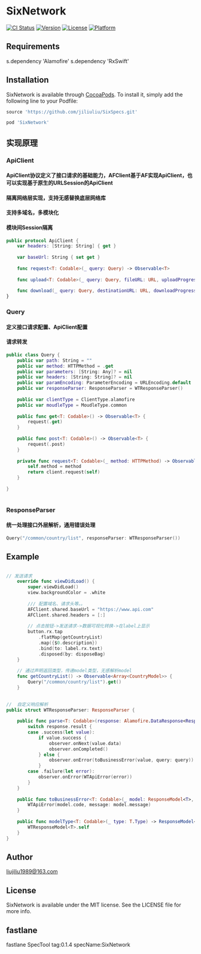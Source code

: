 # SixNetwork

[![CI Status](https://img.shields.io/travis/liujiliu1989@163.com/SixNetwork.svg?style=flat)](https://travis-ci.org/liujiliu1989@163.com/SixNetwork)
[![Version](https://img.shields.io/cocoapods/v/SixNetwork.svg?style=flat)](https://cocoapods.org/pods/SixNetwork)
[![License](https://img.shields.io/cocoapods/l/SixNetwork.svg?style=flat)](https://cocoapods.org/pods/SixNetwork)
[![Platform](https://img.shields.io/cocoapods/p/SixNetwork.svg?style=flat)](https://cocoapods.org/pods/SixNetwork)

## Requirements

  s.dependency 'Alamofire'
  s.dependency 'RxSwift'

## Installation

SixNetwork is available through [CocoaPods](https://cocoapods.org). To install
it, simply add the following line to your Podfile:

```ruby
source 'https://github.com/jiliuliu/SixSpecs.git'

pod 'SixNetwork'
```

## 实现原理

### ApiClient
#### ApiClient协议定义了接口请求的基础能力，AFClient基于AF实现ApiClient，也可以实现基于原生的URLSession的ApiClient
#### 隔离网络层实现，支持无感替换底层网络库
#### 支持多域名，多模块化
#### 模块间Session隔离

```swift
public protocol ApiClient {
    var headers: [String: String] { get }
    
    var baseUrl: String { set get }
    
    func request<T: Codable>(_ query: Query) -> Observable<T>
    
    func upload<T: Codable>(_ query: Query, fileURL: URL, uploadProgress: @escaping ProgressHandler) -> Observable<T>
    
    func download(_ query: Query, destinationURL: URL, downloadProgress: @escaping ProgressHandler) -> Observable<URL>
}
```

### Query
#### 定义接口请求配置、ApiClient配置
#### 请求转发
```swift
public class Query {
    public var path: String = ""
    public var method: HTTPMethod = .get
    public var parameters: [String: Any]? = nil
    public var headers: [String: String]? = nil
    public var paramEncoding: ParameterEncoding = URLEncoding.default
    public var responseParser: ResponseParser = WTResponseParser()
    
    public var clientType = ClientType.alamofire
    public var moudleType = MoudleType.common
    
    public func get<T: Codable>() -> Observable<T> {
        request(.get)
    }
    
    public func post<T: Codable>() -> Observable<T> {
        request(.post)
    }
    
    private func request<T: Codable>(_ method: HTTPMethod) -> Observable<T> {
        self.method = method
        return client.request(self)
    }
    
}
    
```

### ResponseParser
#### 统一处理接口外层解析，通用错误处理
    
```swift
Query("/common/country/list", responseParser: WTResponseParser())
```

## Example

```swift

// 发送请求
    override func viewDidLoad() {
        super.viewDidLoad()
        view.backgroundColor = .white
        
        /// 配置域名、请求头等。。
        AFClient.shared.baseUrl = "https://www.api.com"
        AFClient.shared.headers = [:]
        
        // 点击按钮->发送请求->数据可视化转换->在label上显示
        button.rx.tap
            .flatMap(getCountryList)
            .map({$0.description})
            .bind(to: label.rx.text)
            .disposed(by: disposeBag)
    }
    
    // 通过声明返回类型，传递model类型，无感解析model
    func getCountryList() -> Observable<Array<CountryModel>> {
        Query("/common/country/list").get()
    }
    
    
//  自定义响应解析
public struct WTResponseParser: ResponseParser {    
    
    public func parse<T: Codable>(response: Alamofire.DataResponse<ResponseModel<T>, Alamofire.AFError>, query: Query, observer: RxSwift.AnyObserver<T>) {
        switch response.result {
        case .success(let value):
            if value.success {
                observer.onNext(value.data)
                observer.onCompleted()
            } else {
                observer.onError(toBusinessError(value, query: query))
            }
        case .failure(let error):
            observer.onError(WTApiError(error))
        }
    }
    
    public func toBusinessError<T: Codable>(_ model: ResponseModel<T>, query: Query) -> any ApiError {
        WTApiError(model.code, message: model.message)
    }
    
    public func modelType<T: Codable>(_ type: T.Type) -> ResponseModel<T>.Type {
        WTResponseModel<T>.self
    }
}    

```

## Author

liujiliu1989@163.com

## License

SixNetwork is available under the MIT license. See the LICENSE file for more info. 

## fastlane
fastlane SpecTool tag:0.1.4 specName:SixNetwork

